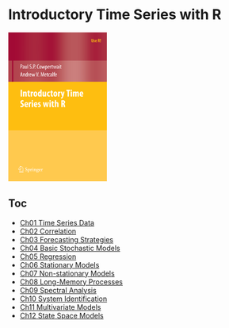 # Introductory Time Series with R
<img src="cover.png" alt="" height="300">

## Toc
* [Ch01 Time Series Data]()  
* [Ch02 Correlation]()  
* [Ch03 Forecasting Strategies]()  
* [Ch04 Basic Stochastic Models]()  
* [Ch05 Regression]()  
* [Ch06 Stationary Models]()  
* [Ch07 Non-stationary Models]()  
* [Ch08 Long-Memory Processes]()  
* [Ch09 Spectral Analysis]()  
* [Ch10 System Identification]()  
* [Ch11 Multivariate Models]()  
* [Ch12 State Space Models]()  
